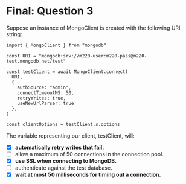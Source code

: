 # Final: Question 3

Suppose an instance of MongoClient is created with the following URI string:

```
import { MongoClient } from "mongodb"

const URI = "mongodb+srv://m220-user:m220-pass@m220-test.mongodb.net/test"

const testClient = await MongoClient.connect(
  URI,
  {
    authSource: "admin",
    connectTimeoutMS: 50,
    retryWrites: true,
    useNewUrlParser: true
  },
)

const clientOptions = testClient.s.options
```

The variable representing our client, testClient, will:



- [x] **automatically retry writes that fail.**
- [ ] allow a maximum of 50 connections in the connection pool.
- [x] **use SSL when connecting to MongoDB.**
- [ ] authenticate against the test database.
- [x] **wait at most 50 milliseconds for timing out a connection.**
